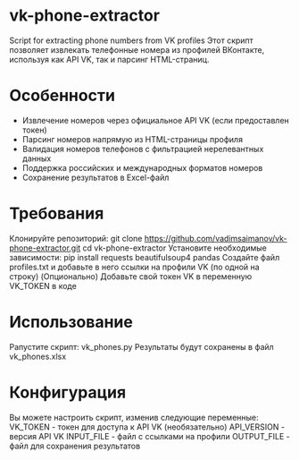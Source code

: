 # vk-phone-extractor
Script for extracting phone numbers from VK profiles
Этот скрипт позволяет извлекать телефонные номера из профилей ВКонтакте, используя как API VK, так и парсинг HTML-страниц.
# Особенности
- Извлечение номеров через официальное API VK (если предоставлен токен)
- Парсинг номеров напрямую из HTML-страницы профиля
- Валидация номеров телефонов с фильтрацией нерелевантных данных
- Поддержка российских и международных форматов номеров
- Сохранение результатов в Excel-файл
# Требования
Клонируйте репозиторий:
git clone https://github.com/vadimsaimanov/vk-phone-extractor.git
cd vk-phone-extractor
Установите необходимые зависимости:
pip install requests beautifulsoup4 pandas
Создайте файл profiles.txt и добавьте в него ссылки на профили VK (по одной на строку)
(Опционально) Добавьте свой токен VK в переменную VK_TOKEN в коде
# Использование
Pапустите скрипт:
vk_phones.py
Результаты будут сохранены в файл vk_phones.xlsx
# Конфигурация
Вы можете настроить скрипт, изменив следующие переменные:
VK_TOKEN - токен для доступа к API VK (необязательно)
API_VERSION - версия API VK
INPUT_FILE - файл с ссылками на профили
OUTPUT_FILE - файл для сохранения результатов

